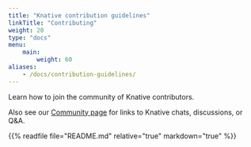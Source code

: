 ```yaml
---
title: "Knative contribution guidelines"
linkTitle: "Contributing"
weight: 20
type: "docs"
menu:
    main:
        weight: 60
aliases:
    - /docs/contribution-guidelines/
---
```


Learn how to join the community of Knative contributors.

Also see our [Community page](../community) for links to Knative chats,
discussions, or Q&A.

{{% readfile file="README.md" relative="true" markdown="true" %}}
